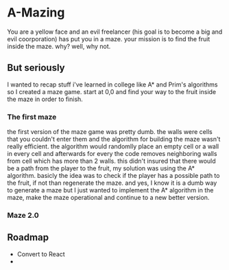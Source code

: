 # A-Mazing

You are a yellow face and an evil freelancer (his goal is to become a big and evil coorporation) has put you in a maze. your mission is to find the fruit inside the maze. why? well, why not.

## But seriously

I wanted to recap stuff i've learned in college like A* and Prim's algorithms so I created a maze game. start at 0,0 and find your way to the fruit inside the maze in order to finish. 

### The first maze

the first version of the maze game was pretty dumb. the walls were cells that you couldn't enter them and the algorithm for building the maze wasn't really efficient. the algorithm would randomlly place an empty cell or a wall in every cell and afterwards for every the code removes neighboring walls from cell which has more than 2 walls. this didn't insured that there would be a path from the player to the fruit, my solution was using the A* algorithm. basicly the idea was to check if the player has a possible path to the fruit, if not than regenerate the maze. and yes, I know it is a dumb way to generate a maze but I just wanted to implement the A* algorithm in the maze, make the maze operational and continue to a new better version.

### Maze 2.0







## Roadmap
- Convert to React
- 
